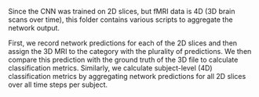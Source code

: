 Since the CNN was trained on 2D slices, but fMRI data is 4D (3D brain scans over time), this folder contains various scripts to aggregate the network output.

First, we record network predictions for each of the 2D slices and then assign the 3D MRI to the category with the plurality of predictions. 
We then compare this prediction with the ground truth of the 3D file to calculate classification metrics.
Similarly, we calculate subject-level (4D) classification metrics by aggregating network predictions for all 2D slices over all time steps per subject.
